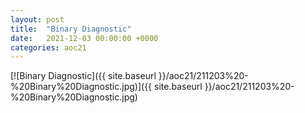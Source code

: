 ```yaml
---
layout: post
title:  "Binary Diagnostic"
date:   2021-12-03 00:00:00 +0000
categories: aoc21
---
```


[![Binary Diagnostic]({{ site.baseurl }}/aoc21/211203%20-%20Binary%20Diagnostic.jpg)]({{ site.baseurl }}/aoc21/211203%20-%20Binary%20Diagnostic.jpg)

